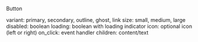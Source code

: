 <!-- @format -->

Button

variant: primary, secondary, outline, ghost, link
size: small, medium, large
disabled: boolean
loading: boolean with loading indicator
icon: optional icon (left or right)
on_click: event handler
children: content/text
